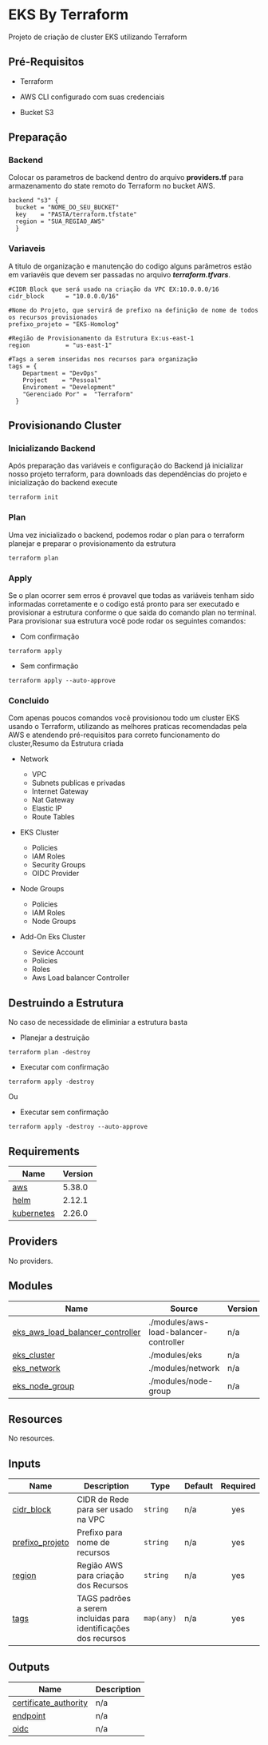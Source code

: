 # EKS By Terraform

Projeto de criação de cluster EKS utilizando Terraform

## Pré-Requisitos

* Terraform

* AWS CLI configurado com suas credenciais

* Bucket S3

## Preparação

### Backend

Colocar os parametros de backend dentro do arquivo **providers.tf** para armazenamento do state remoto do Terraform no bucket AWS.

```hcl
backend "s3" {
  bucket = "NOME_DO_SEU_BUCKET"
  key    = "PASTA/terraform.tfstate"
  region = "SUA_REGIAO_AWS"
  }
```
### Variaveis
A titulo de organização e manutenção do codigo alguns parâmetros estão em variavéis que devem ser passadas no arquivo ***terraform.tfvars***.

```hcl
#CIDR Block que será usado na criação da VPC EX:10.0.0.0/16
cidr_block      = "10.0.0.0/16"

#Nome do Projeto, que servirá de prefixo na definição de nome de todos os recursos provisionados
prefixo_projeto = "EKS-Homolog"

#Região de Provisionamento da Estrutura Ex:us-east-1
region          = "us-east-1"

#Tags a serem inseridas nos recursos para organização
tags = {
    Department = "DevOps"
    Project    = "Pessoal"
    Enviroment = "Development"
    "Gerenciado Por" =  "Terraform"
  }
```


## Provisionando Cluster

### Inicializando Backend

Após preparação das variáveis e configuração do Backend já inicializar nosso projeto terraform, para downloads das dependências do projeto e inicialização do backend execute

```
terraform init
```

### Plan

Uma vez inicializado o backend, podemos rodar o plan para o terraform planejar e preparar o provisionamento da estrutura

```
terraform plan
```

### Apply

Se o plan ocorrer sem erros é provavel que todas as variáveis tenham sido informadas corretamente e o codigo está pronto para ser executado e provisionar a estrutura conforme o que saida do comando plan no terminal. Para provisionar sua estrutura você pode rodar os seguintes comandos:

* Com confirmação
```
terraform apply
```

* Sem confirmação
```
terraform apply --auto-approve
```

### Concluido

Com apenas poucos comandos você provisionou todo um cluster EKS usando o Terraform, utilizando as melhores praticas recomendadas pela AWS e atendendo pré-requisitos para correto funcionamento do cluster,Resumo da Estrutura criada

* Network
  * VPC
  * Subnets publicas e privadas
  * Internet Gateway
  * Nat Gateway
  * Elastic IP
  * Route Tables

* EKS Cluster
  * Policies
  * IAM Roles
  * Security Groups
  * OIDC Provider

* Node Groups
  * Policies
  * IAM Roles
  * Node Groups

* Add-On Eks Cluster
  * Sevice Account
  * Policies
  * Roles
  * Aws Load balancer Controller

## Destruindo a Estrutura

No caso de necessidade de eliminiar a estrutura basta

* Planejar a destruição
```
terraform plan -destroy
```

* Executar com confirmação
```
terraform apply -destroy
```
Ou
* Executar sem confirmação
```
terraform apply -destroy --auto-approve
```


<!-- BEGIN_TF_DOCS -->
## Requirements

| Name | Version |
|------|---------|
| <a name="requirement_aws"></a> [aws](#requirement\_aws) | 5.38.0 |
| <a name="requirement_helm"></a> [helm](#requirement\_helm) | 2.12.1 |
| <a name="requirement_kubernetes"></a> [kubernetes](#requirement\_kubernetes) | 2.26.0 |

## Providers

No providers.

## Modules

| Name | Source | Version |
|------|--------|---------|
| <a name="module_eks_aws_load_balancer_controller"></a> [eks\_aws\_load\_balancer\_controller](#module\_eks\_aws\_load\_balancer\_controller) | ./modules/aws-load-balancer-controller | n/a |
| <a name="module_eks_cluster"></a> [eks\_cluster](#module\_eks\_cluster) | ./modules/eks | n/a |
| <a name="module_eks_network"></a> [eks\_network](#module\_eks\_network) | ./modules/network | n/a |
| <a name="module_eks_node_group"></a> [eks\_node\_group](#module\_eks\_node\_group) | ./modules/node-group | n/a |

## Resources

No resources.

## Inputs

| Name | Description | Type | Default | Required |
|------|-------------|------|---------|:--------:|
| <a name="input_cidr_block"></a> [cidr\_block](#input\_cidr\_block) | CIDR de Rede para ser usado na VPC | `string` | n/a | yes |
| <a name="input_prefixo_projeto"></a> [prefixo\_projeto](#input\_prefixo\_projeto) | Prefixo para nome de recursos | `string` | n/a | yes |
| <a name="input_region"></a> [region](#input\_region) | Região AWS para criação dos Recursos | `string` | n/a | yes |
| <a name="input_tags"></a> [tags](#input\_tags) | TAGS padrões a serem incluidas para identificações dos recursos | `map(any)` | n/a | yes |

## Outputs

| Name | Description |
|------|-------------|
| <a name="output_certificate_authority"></a> [certificate\_authority](#output\_certificate\_authority) | n/a |
| <a name="output_endpoint"></a> [endpoint](#output\_endpoint) | n/a |
| <a name="output_oidc"></a> [oidc](#output\_oidc) | n/a |
<!-- END_TF_DOCS -->